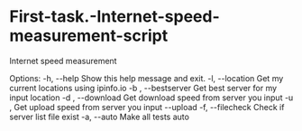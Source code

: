 # First-task.-Internet-speed-measurement-script

Internet speed measurement

Options:
   -h, --help            Show this help message and exit.
   -l, --location        Get my current locations using ipinfo.io
             -b <bestserver>,
   --bestserver <bestserver>
                         Get best server for my input location
           -d <download>,
   --download <download>
                         Get download speed from server you input
         -u <upload>,    Get upload speed from server you input
   --upload <upload>
   -f, --filecheck       Check if server list file exist
   -a, --auto            Make all tests auto
